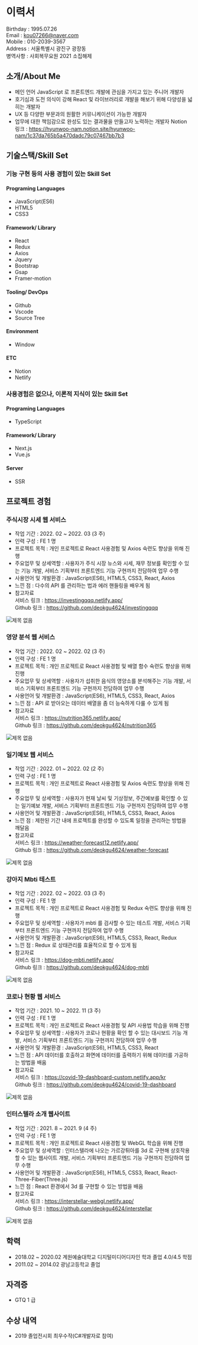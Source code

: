 # 이력서
Birthday : 1995.07.26   
Email : kou07266@naver.com    
Mobile : 010-2039-3567    
Address : 서울특별시 광진구 광장동   
병역사항 : 사회복무요원 2021 소집해제   
## 소개/About Me
- 메인 언어 JavaScript 로 프론트엔드 개발에 관심을 가지고 있는 주니어 개발자
- 호기심과 도전 의식이 강해 React 및 라이브러리로 개발을 해보기 위해 다양성을 넓히는 개발자
- UX 등 다양한 부문과의 원활한 커뮤니케이션이 가능한 개발자
- 업무에 대한 책임감으로 완성도 있는 결과물을 만들고자 노력하는 개발자
Notion 링크 : https://hyunwoo-nam.notion.site/hyunwoo-nam/1c37da765b5a470dadc79c07467bb7b3

## 기술스택/Skill Set
### 기능 구현 등의 사용 경험이 있는 Skill Set
#### Programing Languages
- JavaScript(ES6)
- HTML5
- CSS3
#### Framework/ Library
- React
- Redux
- Axios
- Jquery
- Bootstrap
- Gsap
- Framer-motion
#### Tooling/ DevOps
- Github
- Vscode
- Source Tree
#### Environment
- Window
#### ETC
- Notion
- Netlify
### 사용경험은 없으나, 이론적 지식이 있는 Skill Set
#### Programing Languages
- TypeScript
#### Framework/ Library
- Next.js
- Vue.js
#### Server
- SSR

## 프로젝트 경험
### 주식시장 시세 웹 서비스
- 작업 기간 : 2022. 02 ~ 2022. 03 (3 주)
- 인력 구성 : FE 1 명
- 프로젝트 목적 : 개인 프로젝트로 React 사용경험 및 Axios 숙련도 향상을 위해 진행
- 주요업무 및 상세역할 : 사용자가 주식 시장 뉴스와 시세, 재무 정보를 확인할 수 있는 기능 개발, 서비스 기획부터 프론트엔드 기능 구현까지 전담하여 업무 수행
- 사용언어 및 개발환경 : JavaScript(ES6), HTML5, CSS3, React, Axios
- 느낀 점 : 다수의 API 를 관리하는 법과 에러 핸들링을 배우게 됨
- 참고자료    
서비스 링크 : https://investingqqq.netlify.app/    
Github 링크 : https://github.com/deokgu4624/investingqqq

![제목 없음](https://user-images.githubusercontent.com/37141223/158133915-31091b72-8cb9-4c2d-8233-386c683c0471.png)

### 영양 분석 웹 서비스
- 작업 기간 : 2022. 02 ~ 2022. 02 (3 주)
- 인력 구성 : FE 1 명
- 프로젝트 목적 : 개인 프로젝트로 React 사용경험 및 배열 함수 숙련도 향상을 위해 진행
- 주요업무 및 상세역할 : 사용자가 섭취한 음식의 영양소를 분석해주는 기능 개발, 서비스 기획부터 프론트엔드 기능 구현까지 전담하여 업무 수행
- 사용언어 및 개발환경 : JavaScript(ES6), HTML5, CSS3, React, Axios
- 느낀 점 : API 로 받아오는 데이터 배열을 좀 더 능숙하게 다룰 수 있게 됨
- 참고자료    
서비스 링크 : https://nutrition365.netlify.app/    
Github 링크 : https://github.com/deokgu4624/nutrition365

![제목 없음](https://user-images.githubusercontent.com/37141223/158120740-dc533ba9-7daf-4bde-84dd-043c6b161eb4.png)

### 일기예보 웹 서비스
- 작업 기간 : 2022. 01 ~ 2022. 02 (2 주)
- 인력 구성 : FE 1 명
- 프로젝트 목적 : 개인 프로젝트로 React 사용경험 및 Axios 숙련도 향상을 위해 진행
- 주요업무 및 상세역할 : 사용자가 현재 날씨 및 기상정보, 주간예보를 확인할 수 있는 일기예보 개발, 서비스 기획부터 프론트엔드 기능 구현까지 전담하여 업무 수행
- 사용언어 및 개발환경 : JavaScript(ES6), HTML5, CSS3, React, Axios
- 느낀 점 : 제한된 기간 내에 프로젝트를 완성할 수 있도록 일정을 관리하는 방법을 깨달음
- 참고자료    
서비스 링크 : https://weather-forecast12.netlify.app/    
Github 링크 : https://github.com/deokgu4624/weather-forecast

![제목 없음](https://user-images.githubusercontent.com/37141223/158065057-78aa1ceb-4f7d-4d0b-b668-e64f632a01dc.png)

### 강아지 Mbti 테스트
- 작업 기간 : 2022. 02 ~ 2022. 03 (3 주)
- 인력 구성 : FE 1 명
- 프로젝트 목적 : 개인 프로젝트로 React 사용경험 및 Redux 숙련도 향상을 위해 진행
- 주요업무 및 상세역할 : 사용자가 mbti 를 검사할 수 있는 테스트 개발, 서비스 기획부터 프론트엔드 기능 구현까지 전담하여 업무 수행
- 사용언어 및 개발환경 : JavaScript(ES6), HTML5, CSS3, React, Redux
- 느낀 점 : Redux 로 상태관리를 효율적으로 할 수 있게 됨
- 참고자료    
서비스 링크 : https://dog-mbti.netlify.app/    
Github 링크 : https://github.com/deokgu4624/dog-mbti

![제목 없음](https://user-images.githubusercontent.com/37141223/146825400-9f63bc72-e00a-421a-ae33-5781c25f939b.png)

### 코로나 현황 웹 서비스
- 작업 기간 : 2021. 10 ~ 2022. 11 (3 주)
- 인력 구성 : FE 1 명
- 프로젝트 목적 : 개인 프로젝트로 React 사용경험 및 API 사용법 학습을 위해 진행
- 주요업무 및 상세역할 : 사용자가 코로나 현황을 확인 할 수 있는 대시보드 기능 개발, 서비스 기획부터 프론트엔드 기능 구현까지 전담하여 업무 수행
- 사용언어 및 개발환경 : JavaScript(ES6), HTML5, CSS3, React
- 느낀 점 : API 데이터를 호출하고 화면에 데이터를 출력하기 위해 데이터를 가공하는 방법을 배움
- 참고자료    
서비스 링크 : https://covid-19-dashboard-custom.netlify.app/kr    
Github 링크 : https://github.com/deokgu4624/covid-19-dashboard

![제목 없음](https://user-images.githubusercontent.com/37141223/147278046-f695d191-5496-4217-9764-418e2cd45156.png)

### 인터스텔라 소개 웹사이트
- 작업 기간 : 2021. 8 ~ 2021. 9 (4 주)
- 인력 구성 : FE 1 명
- 프로젝트 목적 : 개인 프로젝트로 React 사용경험 및 WebGL 학습을 위해 진행
- 주요업무 및 상세역할 : 인터스텔라에 나오는 가르강튀아를 3d 로 구현해 상호작용 할 수 있는 웹사이트 개발, 서비스 기획부터 프론트엔드 기능 구현까지 전담하여 업무 수행
- 사용언어 및 개발환경 : JavaScript(ES6), HTML5, CSS3, React, React-Three-Fiber(Three.js)
- 느낀 점 : React 환경에서 3d 를 구현할 수 있는 방법을 배움
- 참고자료    
서비스 링크 : https://interstellar-webgl.netlify.app/    
Github 링크 : https://github.com/deokgu4624/interstellar    

![제목 없음](https://user-images.githubusercontent.com/37141223/146590606-14c217b9-d8a3-4526-9a1c-6dc0a33d2a55.png)

## 학력
- 2018.02 ~ 2020.02 계원예술대학교 디지털미디어디자인 학과 졸업 4.0/4.5 학점
- 2011.02 ~ 2014.02 광남고등학교 졸업

## 자격증
- GTQ 1 급

## 수상 내역
- 2019 졸업전시회 최우수작(C#개발자로 참여)
